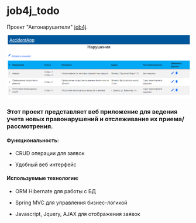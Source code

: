 # job4j_todo
Проект "Автонарушители" [job4j](https://job4j.ru/).

![accident_1](image/accident_2.png)


### Этот проект представляет веб приложение для ведения учета новых правонарушений и отслеживание их приема/рассмотрения.

#### Функциональность:

- CRUD операции для заявок

- Удобный веб интерфейс

#### Используемые технологии:

- ORM Hibernate для работы с БД

- Spring MVC для управления бизнес-логикой

- Javascript, Jquery, AJAX для отображения заявок